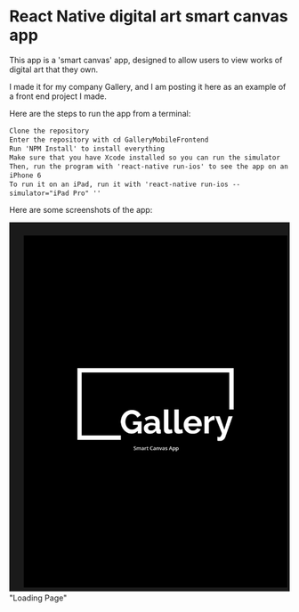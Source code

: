 # React Native digital art smart canvas app

This app is a 'smart canvas' app, designed to allow users to view works of digital art that they own.

I made it for my company Gallery, and I am posting it here as an example of a front end project I made.

Here are the steps to run the app from a terminal:

```
Clone the repository
Enter the repository with cd GalleryMobileFrontend
Run 'NPM Install' to install everything
Make sure that you have Xcode installed so you can run the simulator
Then, run the program with 'react-native run-ios' to see the app on an iPhone 6
To run it on an iPad, run it with 'react-native run-ios --simulator="iPad Pro" ''
```

Here are some screenshots of the app:

![alt text](GalleryMobileFrontend/GalleryScreenshot1.png) "Loading Page"

